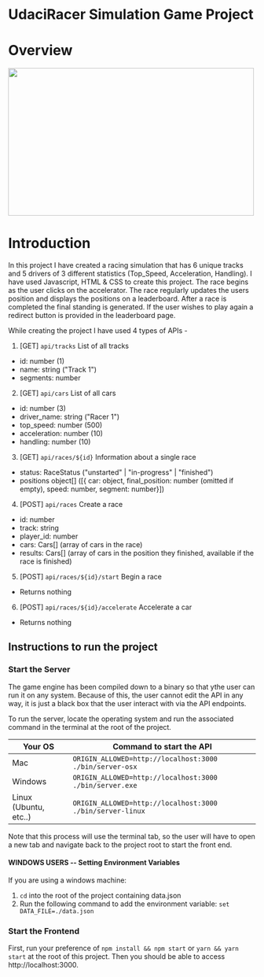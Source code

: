 # UdaciRacer Simulation Game Project

# Overview

<img src="https://user-images.githubusercontent.com/86887626/137727899-82b75483-0881-4de5-aa5f-78684ff6d1f0.jpg" width="500" height="300">

# Introduction

In this project I have created a racing simulation that has 6 unique tracks and 5 drivers of 3 different statistics (Top_Speed, Acceleration, Handling). I have used Javascript, HTML & CSS to create this project. The race begins as the user clicks on the accelerator. The race regularly updates the users position and displays the positions on a leaderboard. After a race is completed the final standing is generated. If the user wishes to play again a redirect button is provided in the leaderboard page.

While creating the project I have used 4 types of APIs -

1. [GET] `api/tracks`
   List of all tracks

- id: number (1)
- name: string ("Track 1")
- segments: number[]([87,47,29,31,78,25,80,76,60,14....])

2. [GET] `api/cars`
   List of all cars

- id: number (3)
- driver_name: string ("Racer 1")
- top_speed: number (500)
- acceleration: number (10)
- handling: number (10)

3. [GET] `api/races/${id}`
   Information about a single race

- status: RaceStatus ("unstarted" | "in-progress" | "finished")
- positions object[] ([{ car: object, final_position: number (omitted if empty), speed: number, segment: number}])

4. [POST] `api/races`
   Create a race

- id: number
- track: string
- player_id: number
- cars: Cars[] (array of cars in the race)
- results: Cars[] (array of cars in the position they finished, available if the race is finished)

5. [POST] `api/races/${id}/start`
   Begin a race

- Returns nothing

6. [POST] `api/races/${id}/accelerate`
   Accelerate a car

- Returns nothing

## Instructions to run the project

### Start the Server

The game engine has been compiled down to a binary so that ythe user can run it on any system. Because of this, the user cannot edit the API in any way, it is just a black box that the user interact with via the API endpoints.

To run the server, locate the operating system and run the associated command in the terminal at the root of the project.

| Your OS               | Command to start the API                                  |
| --------------------- | --------------------------------------------------------- |
| Mac                   | `ORIGIN_ALLOWED=http://localhost:3000 ./bin/server-osx`   |
| Windows               | `ORIGIN_ALLOWED=http://localhost:3000 ./bin/server.exe`   |
| Linux (Ubuntu, etc..) | `ORIGIN_ALLOWED=http://localhost:3000 ./bin/server-linux` |

Note that this process will use the terminal tab, so the user will have to open a new tab and navigate back to the project root to start the front end.

#### WINDOWS USERS -- Setting Environment Variables

If you are using a windows machine:

1. `cd` into the root of the project containing data.json
2. Run the following command to add the environment variable:
   `set DATA_FILE=./data.json`

### Start the Frontend

First, run your preference of `npm install && npm start` or `yarn && yarn start` at the root of this project. Then you should be able to access http://localhost:3000.
